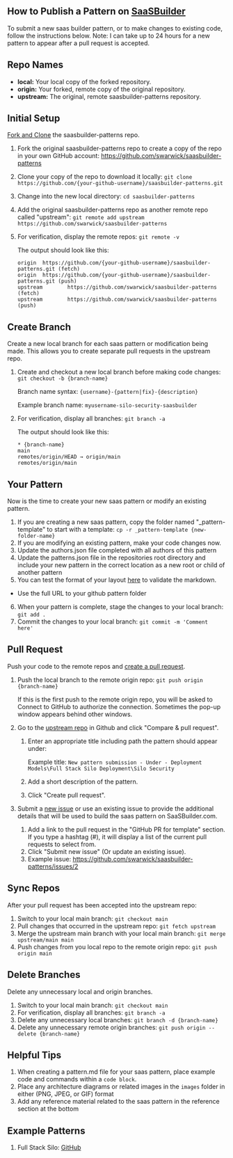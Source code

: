 ## How to Publish a Pattern on [SaaSBuilder](https://main.d64uo5pr4i9km.amplifyapp.com/)

To submit a new saas builder pattern, or to make changes to existing code, follow the instructions below. Note: I can take up to 24 hours for a new pattern to appear after a pull request is accepted.

## Repo Names

* **local:** Your local copy of the forked repository.
* **origin:** Your forked, remote copy of the original repository.
* **upstream:** The original, remote saasbuilder-patterns repository.

## Initial Setup

[Fork and Clone](https://docs.github.com/en/github/getting-started-with-github/fork-a-repo) the saasbuilder-patterns repo.

1. Fork the original saasbuilder-patterns repo to create a copy of the repo in your own GitHub account: https://github.com/swarwick/saasbuilder-patterns
1. Clone your copy of the repo to download it locally: `git clone https://github.com/{your-github-username}/saasbuilder-patterns.git`
1. Change into the new local directory: `cd saasbuilder-patterns`
1. Add the original saasbuilder-patterns repo as another remote repo called "upstream": `git remote add upstream https://github.com/swarwick/saasbuilder-patterns`
1. For verification, display the remote repos: `git remote -v`

   The output should look like this:

    ```
	origin  https://github.com/{your-github-username}/saasbuilder-patterns.git (fetch)
	origin  https://github.com/{your-github-username}/saasbuilder-patterns.git (push)
	upstream        https://github.com/swarwick/saasbuilder-patterns (fetch)
	upstream        https://github.com/swarwick/saasbuilder-patterns (push)
	```

## Create Branch

Create a new local branch for each saas pattern or modification being made. This allows you to create separate pull requests in the upstream repo.

1. Create and checkout a new local branch before making code changes: `git checkout -b {branch-name}`

   Branch name syntax: `{username}-{pattern|fix}-{description}`

   Example branch name: `myusername-silo-security-saasbuilder`

1. For verification, display all branches: `git branch -a`

   The output should look like this:

    ```
    * {branch-name}
    main
    remotes/origin/HEAD → origin/main
    remotes/origin/main
    ```

## Your Pattern

Now is the time to create your new saas pattern or modify an existing pattern.

1. If you are creating a new saas pattern, copy the folder named "_pattern-template" to start with a template: `cp -r _pattern-template {new-folder-name}`
2. If you are modifying an existing pattern, make your code changes now.
3. Update the authors.json file completed with all authors of this pattern
4. Update the patterns.json file in the repositories root directory and include your new pattern in the correct location as a new root or child of another pattern
5. You can test the format of your layout [here](https://main.d64uo5pr4i9km.amplifyapp.com/#/Preview) to validate the markdown.
- Use the full URL to your github pattern folder 
6. When your pattern is complete, stage the changes to your local branch: `git add .`
7. Commit the changes to your local branch: `git commit -m 'Comment here'`

## Pull Request

Push your code to the remote repos and [create a pull request](https://docs.github.com/en/github/collaborating-with-issues-and-pull-requests/creating-a-pull-request).

1. Push the local branch to the remote origin repo: `git push origin {branch-name}`

   If this is the first push to the remote origin repo, you will be asked to Connect to GitHub to authorize the connection. Sometimes the pop-up window appears behind other windows.

1. Go to the [upstream repo](https://github.com/swarwick/saasbuilder-patterns) in Github and click "Compare & pull request".
    1. Enter an appropriate title including path the pattern should appear under:

       Example title: `New pattern submission - Under - Deployment Models\Full Stack Silo Deployment\Silo Security`

    1. Add a short description of the pattern.
    1. Click "Create pull request".
1. Submit a [new issue](https://github.com/swarwick/saasbuilder-patterns/issues/new?assignees=swarwick&labels=&template=new-saas-pattern-submission.md&title=New+pattern+submission+-+Under+-+{Pattern\Path}) or use an existing issue to provide the additional details that will be used to build the saas pattern on SaaSBuilder.com.
   1. Add a link to the pull request in the "GitHub PR for template" section. If you type a hashtag (#), it will display a list of the current pull requests to select from. 
   2. Click "Submit new issue" (Or update an existing issue). 
   3. Example issue: https://github.com/swarwick/saasbuilder-patterns/issues/2

## Sync Repos

After your pull request has been accepted into the upstream repo:

1. Switch to your local main branch: `git checkout main`
1. Pull changes that occurred in the upstream repo: `git fetch upstream`
1. Merge the upstream main branch with your local main branch: `git merge upstream/main main`
1. Push changes from you local repo to the remote origin repo: `git push origin main`

## Delete Branches

Delete any unnecessary local and origin branches.

1. Switch to your local main branch: `git checkout main`
1. For verification, display all branches: `git branch -a`
1. Delete any unnecessary local branches: `git branch -d {branch-name}`
1. Delete any unnecessary remote origin branches: `git push origin --delete {branch-name}`

## Helpful Tips

1. When creating a pattern.md file for your saas pattern, place example code and commands within a `code block`.
2. Place any architecture diagrams or related images in the `images` folder in either (PNG, JPEG, or GIF) format
3. Add any reference material related to the saas pattern in the reference section at the bottom

## Example Patterns

1. Full Stack Silo:  [GitHub](https://github.com/swarwick/saasbuilder-patterns/tree/main/FullStackSilo)
